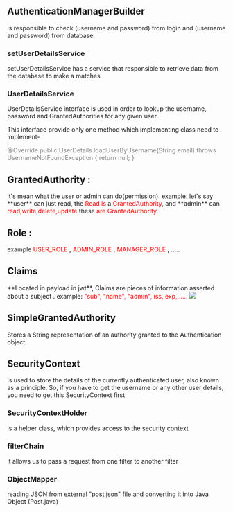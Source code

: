 <h2>AuthenticationManagerBuilder</h2>
is responsible to check (username and password) from login and (username and password) from database.

<h3>setUserDetailsService</h3>
setUserDetailsService has a service that responsible to retrieve data from the database to make a matches

<h3>UserDetailsService</h3>
UserDetailsService interface is used in order to lookup the username, password and GrantedAuthorities for any given user.

This interface provide only one method which implementing class need to implement-

<span style="color:gray;">
 @Override
    public UserDetails loadUserByUsername(String email) throws UsernameNotFoundException {
        return null;
    }
</span>


<h2>GrantedAuthority : </h2>
it's mean what the user or admin can do(permission).
example: let's say **user** can just read, the <span style="color:red;">Read is</span> a <span style="color:red;">GrantedAuthority</span>,
and **admin** can <span style="color:red;">read,write,delete,update</span> these <span style="color:red;">are GrantedAuthority</span>.


<h2>Role :</h2>
example <span style="color:red;">USER_ROLE</span> , <span style="color:red;">ADMIN_ROLE</span> , <span style="color:red;">MANAGER_ROLE</span> , .....


<h2>Claims</h2>
**Located in payload in jwt**, Claims are pieces of information asserted about a subject .
example:
<span style="color:red;">"sub", "name", "admin", iss, exp, .....</span>
<img src="https://cdn.auth0.com/blog/legacy-app-auth/legacy-app-auth-5.png" />




<h2>SimpleGrantedAuthority</h2>
Stores a String representation of an authority granted to the Authentication object

<h2>SecurityContext</h2>
<p>is used to store the details of the currently authenticated user, also known as a principle. So, if you have to get the username or any other user details, you need to get this SecurityContext first

<h3>SecurityContextHolder</h3>
<p>is a helper class, which provides access to the security context

<h3>filterChain</h3>
<p>it allows us to pass a request from one filter to another filter</p>


<h3>ObjectMapper</h3>
<p>reading JSON from external "post.json" file and converting it into Java Object (Post.java)</p>

